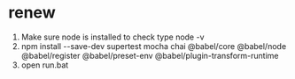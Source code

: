 # renew

1) Make sure node is installed to check type node -v
2) npm install --save-dev supertest mocha chai @babel/core @babel/node @babel/register @babel/preset-env @babel/plugin-transform-runtime
3) open run.bat
